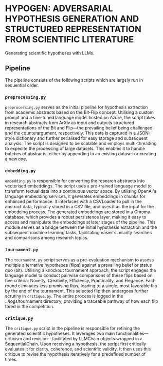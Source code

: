 # HYPOGEN: ADVERSARIAL HYPOTHESIS GENERATION AND STRUCTURED REPRESENTATION FROM SCIENTIFIC LITERATURE
Generating scientific hypotheses with LLMs.

## Pipeline

The pipeline consists of the following scripts which are largely run in sequential order.

### `preprocessing.py`
`preprocessing.py` serves as the initial pipeline for hypothesis extraction from academic abstracts based on the Bit-Flip concept. Utilising a custom prompt and a fine-tuned language model hosted on Azure, the script takes in research abstracts from ArXiv as input and outputs structured representations of the Bit and Flip—the prevailing belief being challenged and the counterargument, respectively. This data is captured in a JSON-style dictionary and further serialised for easy storage and subsequent analysis. The script is designed to be scalable and employs multi-threading to expedite the processing of large datasets. This enables it to handle batches of abstracts, either by appending to an existing dataset or creating a new one.

### `embedding.py`
`embedding.py` is responsible for converting the research abstracts into vectorised embeddings. The script uses a pre-trained language model to transform textual data into a continuous vector space. By utilising OpenAI's language embedding services, it generates embeddings in chunks for enhanced performance. It interfaces with a CSVLoader to pull in the abstract data, typically stored in a CSV file, and uses it as the input for the embedding process. The generated embeddings are stored in a Chroma database, which provides a robust persistence layer, making it easy to access and manipulate the embeddings at later stages of the pipeline. This module serves as a bridge between the initial hypothesis extraction and the subsequent machine learning tasks, facilitating easier similarity searches and comparisons among research topics.

### `tournament.py`
The `tournament.py` script serves as a pre-evaluation mechanism to assess multiple alternative hypotheses (flips) against a prevailing belief or status quo (bit). Utilising a knockout tournament approach, the script engages the language model to conduct pairwise comparisons of these flips based on five criteria: Novelty, Creativity, Efficiency, Practicality, and Elegance. Each round eliminates less promising flips, leading to a single, most favorable flip by the end of the tournament. This selected flip then undergoes further scrutiny in `critique.py`. The entire process is logged in the ../logs/tournament directory, providing a traceable pathway of how each flip fared in the competition.

### `critique.py`
The `critique.py` script in the pipeline is responsible for refining the generated scientific hypotheses. It leverages two main functionalities—criticism and revision—facilitated by LLMChain objects wrapped in a SequentialChain. Upon receiving a hypothesis, the script first critically evaluates it for clarity, coherence, and scientific validity. It then uses this critique to revise the hypothesis iteratively for a predefined number of times.
